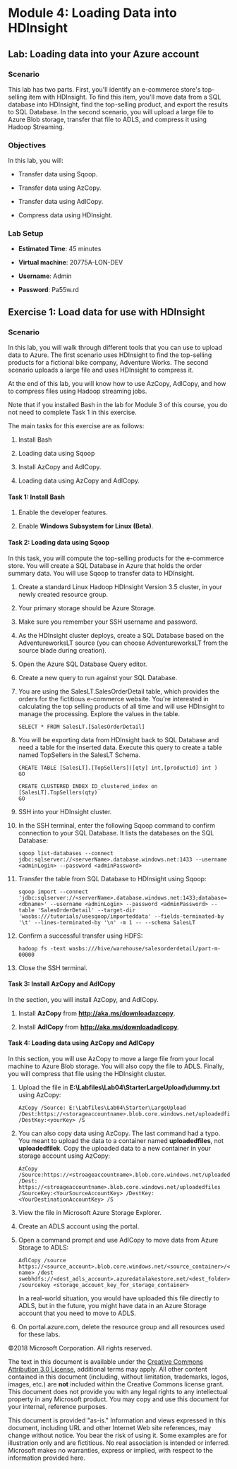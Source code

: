 # Module 4: Loading Data into HDInsight

## Lab: Loading data into your Azure account

### Scenario

This lab has two parts. First, you'll identify an e-commerce store's top-selling item with HDInsight. To find this item, you'll move data from a SQL database into HDInsight, find the top-selling product, and export the results to SQL Database. In the second scenario, you will upload a large file to Azure Blob storage, transfer that file to ADLS, and compress it using Hadoop Streaming.

### Objectives

In this lab, you will:

-   Transfer data using Sqoop.

-   Transfer data using AzCopy.

-   Transfer data using AdlCopy.

-   Compress data using HDInsight.

### Lab Setup

-   **Estimated Time**: 45 minutes

-   **Virtual machine**: 20775A-LON-DEV

-   **Username**: Admin

-   **Password**: Pa55w.rd

## Exercise 1: Load data for use with HDInsight

### Scenario

In this lab, you will walk through different tools that you can use to upload data to Azure. The first scenario uses HDInsight to find the top-selling products for a fictional bike company, Adventure Works. The second scenario uploads a large file and uses HDInsight to compress it.

At the end of this lab, you will know how to use AzCopy, AdlCopy, and how to compress files using Hadoop streaming jobs.

Note that if you installed Bash in the lab for Module 3 of this course, you do not need to complete Task 1 in this exercise.

The main tasks for this exercise are as follows:

1. Install Bash

2. Loading data using Sqoop

3. Install AzCopy and AdlCopy.

4. Loading data using AzCopy and AdlCopy.

#### Task 1: Install Bash

1.  Enable the developer features.

2.  Enable **Windows Subsystem for Linux (Beta)**.

#### Task 2: Loading data using Sqoop

In this task, you will compute the top-selling products for the e-commerce store. You will create a SQL Database in Azure that holds the order summary data. You will use Sqoop to transfer data to HDInsight.

1.  Create a standard Linux Hadoop HDInsight Version 3.5 cluster, in your newly created resource group.

2.  Your primary storage should be Azure Storage.

3.  Make sure you remember your SSH username and password.

4.  As the HDInsight cluster deploys, create a SQL Database based on the AdventureworksLT source (you can choose AdventureworksLT from the source blade during creation).

5.  Open the Azure SQL Database Query editor.

6.  Create a new query to run against your SQL Database.

7.  You are using the SalesLT.SalesOrderDetail table, which provides the orders for the fictitious e-commerce website. You're interested in calculating the top selling products of all time and will use HDInsight to manage the processing. Explore the values in the table.
    ````
    SELECT * FROM SalesLT.[SalesOrderDetail]
    ````

8.  You will be exporting data from HDInsight back to SQL Database and need a table for the inserted data. Execute this query to create a table named TopSellers in the SalesLT Schema.
    ````
    CREATE TABLE [SalesLT].[TopSellers]([qty] int,[productid] int )
    GO

    CREATE CLUSTERED INDEX ID_clustered_index on [SalesLT].TopSellers(qty)
    GO
    ````

9.  SSH into your HDInsight cluster.

10. In the SSH terminal, enter the following Sqoop command to confirm connection to your SQL Database. It lists the databases on the SQL Database:
    ````
    sqoop list-databases --connect jdbc:sqlserver://<serverName>.database.windows.net:1433 --username <adminLogin> --password <adminPassword>
    ````

11. Transfer the table from SQL Database to HDInsight using Sqoop:
    ````
    sqoop import --connect 'jdbc:sqlserver://<serverName>.database.windows.net:1433;database=<dbname>' --username <adminLogin> --password <adminPassword> --table 'SalesOrderDetail' --target-dir 'wasbs:///tutorials/usesqoop/importeddata' --fields-terminated-by '\t' --lines-terminated-by '\n' -m 1 -- --schema SalesLT
    ````

12. Confirm a successful transfer using HDFS:
    ````
    hadoop fs -text wasbs:///hive/warehouse/salesorderdetail/part-m-00000
    ````

13. Close the SSH terminal.

#### Task 3: Install AzCopy and AdlCopy

In the section, you will install AzCopy, and AdlCopy.

1.  Install **AzCopy** from **http://aka.ms/downloadazcopy**.

2.  Install **AdlCopy** from **http://aka.ms/downloadadlcopy**.

#### Task 4: Loading data using AzCopy and AdlCopy

In this section, you will use AzCopy to move a large file from your local machine to Azure Blob storage. You will also copy the file to ADLS. Finally, you will compress that file using the HDInsight cluster.

1.  Upload the file in **E:\\Labfiles\\Lab04\\StarterLargeUpload\\dummy.txt** using AzCopy:
    ````
    AzCopy /Source: E:\Labfiles\Lab04\Starter\LargeUpload /Dest:https://<storageaccountname>.blob.core.windows.net/uploadedfilek /DestKey:<yourKey> /S
    ````

2.  You can also copy data using AzCopy. The last command had a typo. You meant to upload the data to a container named **uploadedfiles**, not **uploadedfilek**. Copy the uploaded data to a new container in your storage account using AzCopy:
    ````
    AzCopy /Source:https://<stroageaccountname>.blob.core.windows.net/uploadedfilek /Dest: https://<stroageaccountname>.blob.core.windows.net/uploadedfiles /SourceKey:<YourSourceAccountKey> /DestKey:<YourDestinationAccountKey> /S
    ````

3.  View the file in Microsoft Azure Storage Explorer.

4.  Create an ADLS account using the portal.

5.  Open a command prompt and use AdlCopy to move data from Azure Storage to ADLS:
    ````
    AdlCopy /source https://<source_account>.blob.core.windows.net/<source_container>/<blob name> /dest swebhdfs://<dest_adls_account>.azuredatalakestore.net/<dest_folder>/ /sourcekey <storage_account_key_for_storage_container>
    ````

    In a real-world situation, you would have uploaded this file directly to ADLS, but in the future, you might have data in an Azure Storage account that you need to move to ADLS.

6.  On portal.azure.com, delete the resource group and all resources used for these labs.


©2018 Microsoft Corporation. All rights reserved.

The text in this document is available under the [Creative Commons Attribution 3.0 License](https://creativecommons.org/licenses/by/3.0/legalcode), additional terms may apply. All other content contained in this document (including, without limitation, trademarks, logos, images, etc.) are **not** included within the Creative Commons license grant. This document does not provide you with any legal rights to any intellectual property in any Microsoft product. You may copy and use this document for your internal, reference purposes.

This document is provided "as-is." Information and views expressed in this document, including URL and other Internet Web site references, may change without notice. You bear the risk of using it. Some examples are for illustration only and are fictitious. No real association is intended or inferred. Microsoft makes no warranties, express or implied, with respect to the information provided here.
